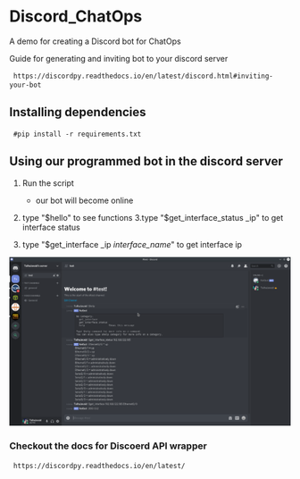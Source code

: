 # Discord_ChatOps

 A demo for creating a Discord bot for ChatOps
 
 Guide for generating and inviting bot to your discord server
 
     https://discordpy.readthedocs.io/en/latest/discord.html#inviting-your-bot
     
     
 ## Installing dependencies
 
     #pip install -r requirements.txt
     
 ## Using our programmed bot in the discord server
 
 1. Run the script
    - our bot will become online
    
 2. type "$hello" to see functions
 3.type "$get_interface_status   _ip"  to get interface status 
 4. type "$get_interface  _ip  _interface_name_" to get interface ip
 
 ![](bot_demo.png)
     
 ### Checkout the docs for Discoerd API wrapper
     https://discordpy.readthedocs.io/en/latest/
     
 
